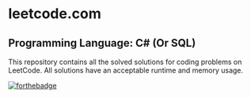 # leetcode.com
## Programming Language: C# (Or SQL)
This repository contains all the solved solutions for coding problems on LeetCode. All solutions have an acceptable runtime and memory usage.

[![forthebadge](https://forthebadge.com/images/badges/uses-C#.svg)](https://forthebadge.com)
